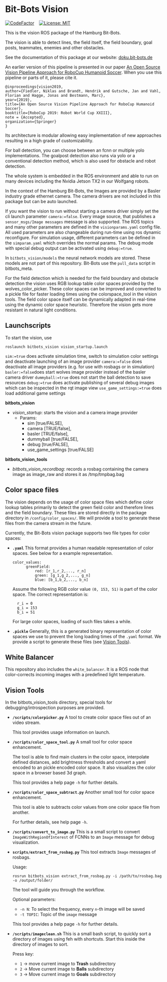 Bit-Bots Vision
===============

[![CodeFactor](https://www.codefactor.io/repository/github/bit-bots/bitbots_vision/badge)](https://www.codefactor.io/repository/github/bit-bots/bitbots_vision)
&nbsp;&nbsp;
[![License: MIT](https://img.shields.io/badge/License-MIT-blue.svg)](LICENSE)

This is the vision ROS package of the Hamburg Bit-Bots.

The vision is able to detect lines, the field itself, the field boundary, goal posts, teammates, enemies and other obstacles.

See the documentation of this package at our website: [doku.bit-bots.de](http://doku.bit-bots.de/meta/manual/software/vision.html)

An earlier version of this pipeline is presented in our paper [An Open Source Vision Pipeline Approach for RoboCup Humanoid Soccer](https://robocup.informatik.uni-hamburg.de/wp-content/uploads/2019/06/vision_paper.pdf).
When you use this pipeline or parts of it, please cite it.
```
@inproceedings{vision2019,
author={Fiedler, Niklas and Brandt, Hendrik and Gutsche, Jan and Vahl, Florian and Hagge, Jonas and Bestmann, Marc},
year={2019},
title={An Open Source Vision Pipeline Approach for RoboCup Humanoid Soccer},
booktitle={RoboCup 2019: Robot World Cup XXIII},
note = {Accepted},
organization={Springer}
}
```

Its architecture is modular allowing easy implementation of new approaches resulting in a high grade of customizability.

For ball detection, you can choose between an fcnn or multiple yolo implementations.
The goalpost detection also runs via yolo or a conventional detection method,
which is also used for obstacle and robot detection.

The whole system is embedded in the ROS environment and
able to run on many devices including the Nvidia Jetson TX2 in our Wolfgang robots.

In the context of the Hamburg Bit-Bots, the Images are provided by a Basler industry grade ethernet camera.
The camera drivers are not included in this package but can be auto launched.

If you want the vision to run without starting a camera driver simply set the cli launch parameter `camera:=false`.
Every image source, that publishes a `sensor_msgs/Image messages` message is also supported.
The ROS topics and many other parameters are defined in the `visionparams.yaml` config file.
All used parameters are also changeable during run-time using ros dynamic reconfigure.
For simulation usage, different parameters can be defined in the ``simparam.yaml`` which overrides the normal params.
The debug mode with special debug output can be activated using ``debug:=true``.

In ``bitbots_vision/models`` the neural network models are stored. These models are not part of this repository.
Bit-Bots use the `pull_data` script in bitbots_meta.

For the field detection which is needed for the field boundary and
obstacle detection the vision uses RGB lookup table color spaces provided by the wolves_color_picker.
These color spaces can be improved and converted to a pickle file for faster loading times using the colorspace_tool in the vision tools.
The field color space itself can be dynamically adapted in real-time using the dynamic color space heuristic.
Therefore the vision gets more resistant in natural light conditions.


Launchscripts
-------------

To start the vision, use
```
roslaunch bitbots_vision vision_startup.launch
```

`sim:=true` does activate simulation time, switch to simulation color settings and deactivate launching of an image provider
`camera:=false` does deactivate all image providers (e.g. for use with rosbags or in simulation)
`basler:=false`does start wolves image provider instead of the basler camera driver
`dummyball:=true` does not start the ball detection to save resources
`debug:=true` does activate publishing of several debug images which can be inspected in the rqt image view
`use_game_settings:=true` does load additional game settings

**bitbots_vision**
- *vision_startup*: starts the vision and a camera image provider
    - Params:
        - sim [true/FALSE],
        - camera [TRUE/false],
        - basler [TRUE/false],
        - dummyball [true/FALSE],
        - debug [true/FALSE],
        - use_game_settings [true/FALSE]

**bitbots_vision_tools**
- *bitbots_vision_recordbag*: records a rosbag containing the camera image as image_raw and stores it as /tmp/tmpbag.bag


Color space files
-----------------

The vision depends on the usage of color space files which define color lookup tables primarily to detect the green field color and therefore lines and the field boundary.
These files are stored directly in the package directory in `/config/color_spaces/`.
We will provide a tool to generate these files from the camera stream in the future.

Currently, the Bit-Bots vision package supports two file types for color spaces:

- **`.yaml`**
  This format provides a human readable representation of color spaces.
  See below for a example representation.
  ```
  color_values:
        greenField:
            red: [r_1,r_2,..., r_n]
            green: [g_1,g_2,..., g_n]
            blue: [b_1,b_2,..., b_n]
    ```

  Assume the following RGB color value `(0, 153, 51)` is part of the color space.
  The correct representation is:
  ```
    r_i = 0
    g_i = 153
    b_i = 51
    ```

  For large color spaces, loading of such files takes a while.

- **`.pickle`**
  Generally, this is a generated binary representation of color spaces we use to prevent the long loading times of the `.yaml` format.
  We provide a script to generate these files (see [Vision Tools](#vision-tools)).


White Balancer
--------------

This repository also includes the `white_balancer`.
It is a ROS node that color-corrects incoming images with a predefined light temperature.


Vision Tools
------------

In the bitbots_vision_tools directory, special tools for debugging/introspection purposes are provided.

- **`/scripts/colorpicker.py`**
  A tool to create color space files out of an video stream.

  This tool provides usage information on launch.

- **`/scripts/color_space_tool.py`**
  A small tool for color space enhancement.

  The tool is able to find main clusters in the color space, interpolate defined distances, add brightness thresholds and convert a yaml encoded to an pickle encoded color space.
  It also visualizes the color space in a browser based 3d graph.

  This tool provides a help page `-h` for further details.

- **`/scripts/color_space_subtract.py`**
  Another small tool for color space enhancement.

  This tool is able to subtracts color values from one color space file from another.

  For further details, see help page `-h`.

- **`/scripts/convert_to_image.py`**
  This is a small script to convert `ImageWithRegionOfInterest` of FCNNs to an `Image` message for debug visualization.

- **`scripts/extract_from_rosbag.py`**
  This tool extracts `Image` messages of rosbags.

  Usage: 
  ```
  rosrun bitbots_vision extract_from_rosbag.py -i /path/to/rosbag.bag -o /output/folder/
  ```

  The tool will guide you through the workflow.

  Optional parameters:
  - `-n N`: To select the frequency, every `n`-th image will be saved
  - `-t TOPIC`: Topic of the `image` message

  This tool provides a help page `-h` for further details.

- **`/scripts/imageclean.sh`**
  This is a small bash script, to quickly sort a directory of images using feh with shortcuts.
  Start this inside the directory of images to sort.

  Press key:
  - `1` -> move current image to **Trash** subdirectory
  - `2` -> Move current image to **Balls** subdirectory
  - `3` -> Move current image to **Goals** subdirectory



